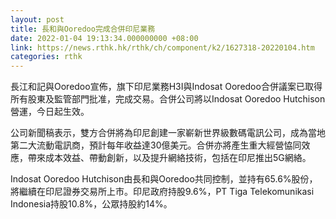 ```yaml
---
layout: post
title: 長和與Ooredoo完成合併印尼業務
date: 2022-01-04 19:13:34.000000000 +08:00
link: https://news.rthk.hk/rthk/ch/component/k2/1627318-20220104.htm
categories: rthk
---
```


長江和記與Ooredoo宣佈，旗下印尼業務H3I與Indosat Ooredoo合併議案已取得所有股東及監管部門批准，完成交易。合併公司將以Indosat Ooredoo Hutchison營運，今日起生效。

公司新聞稿表示，雙方合併將為印尼創建一家嶄新世界級數碼電訊公司，成為當地第二大流動電訊商，預計每年收益達30億美元。合併亦將產生重大經營恊同效應，帶來成本效益、帶動創新，以及提升網絡技術，包括在印尼推出5G網絡。

Indosat Ooredoo Hutchison由長和與Ooredoo共同控制，並持有65.6%股份，將繼續在印尼證券交易所上市。印尼政府持股9.6%，PT Tiga Telekomunikasi Indonesia持股10.8%，公眾持股約14%。
